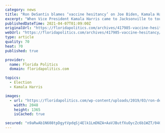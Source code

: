 ```yaml
---
category: news
title: "Ron DeSantis blames ‘vaccine hesitancy’ on Joe Biden, Kamala Harris"
excerpt: "When Vice President Kamala Harris came to Jacksonville to tout the American Rescue Plan virus relief package this year, the governor was downstate at a gas station ribbon cutting."
publishedDateTime: 2021-04-07T01:09:00Z
originalUrl: "https://floridapolitics.com/archives/417985-vaccine-hesitancy/"
webUrl: "https://floridapolitics.com/archives/417985-vaccine-hesitancy/"
type: article
quality: 70
heat: 70
published: true

provider:
  name: Florida Politics
  domain: floridapolitics.com

topics:
  - Election
  - Kamala Harris

images:
  - url: "https://floridapolitics.com/wp-content/uploads/2019/03/ron-desantis.jpg"
    width: 2048
    height: 1365
    isCached: true

secured: "n9aRwAb1N608tpDgytVpdqSj4Elk1LmDNZA+AaVJButfXuOycZc6b1WZT/040k+2tub7oGeTu4ht10QkR/kknecXE+nGG2HHxrDm04KhVel6Ki1ZYHdVhjE7pTKSeYMTXHOFOPd9TjEXC9XM2E7AMR9xJvz4z6egKMd5MielfIK4i8kt8sIiYN7d2/PlHdZn8ulW+5yEJ3M4SMl55T3iKDxNX7XhilapPQIIK/0cqiTsMKQoTBOus++xqcQi54DfrmW+DW4jY4QTqJQys4qm0o4PybUgwNthT0uITTXtlDp1Q6H6b2Rt/r/CSQLt/kI84bsXL77iRXjd+b2fT6WFU8zRqYmCXxe7EH2UKf0Wtgo=;oPy+McMAQTU1bcz3DOvl4Q=="
---
```



